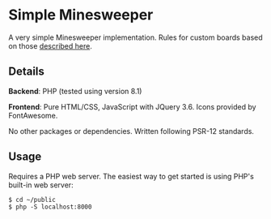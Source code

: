 # Simple Minesweeper

A very simple Minesweeper implementation. Rules for custom boards based on those [described here](http://www.minesweeper.info/custom.php).

## Details

**Backend**: PHP (tested using version 8.1)

**Frontend**: Pure HTML/CSS, JavaScript with JQuery 3.6. Icons provided by FontAwesome.

No other packages or dependencies. Written following PSR-12 standards.

## Usage

Requires a PHP web server. The easiest way to get started is using PHP's built-in web server:
```
$ cd ~/public
$ php -S localhost:8000
```
